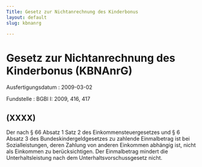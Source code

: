 ```yaml
---
Title: Gesetz zur Nichtanrechnung des Kinderbonus
layout: default
slug: kbnanrg

---
```


# Gesetz zur Nichtanrechnung des Kinderbonus (KBNAnrG)

Ausfertigungsdatum
:   2009-03-02

Fundstelle
:   BGBl I: 2009, 416, 417


## (XXXX)

Der nach § 66 Absatz 1 Satz 2 des Einkommensteuergesetzes und § 6
Absatz 3 des Bundeskindergeldgesetzes zu zahlende Einmalbetrag ist bei
Sozialleistungen, deren Zahlung von anderen Einkommen abhängig ist,
nicht als Einkommen zu berücksichtigen. Der Einmalbetrag mindert die
Unterhaltsleistung nach dem Unterhaltsvorschussgesetz nicht.

